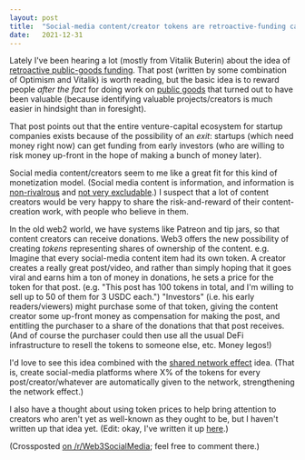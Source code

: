```yaml
---
layout: post
title:  "Social-media content/creator tokens are retroactive-funding candidates"
date:   2021-12-31
---
```

Lately I've been hearing a lot (mostly from Vitalik Buterin) about the idea of [retroactive public-goods funding](https://optimismpbc.medium.com/retroactive-public-goods-funding-33c9b7d00f0c). That post (written by some combination of Optimism and Vitalik) is worth reading, but the basic idea is to reward people *after the fact* for doing work on [public goods](https://en.wikipedia.org/wiki/Public_good_\(economics\)) that turned out to have been valuable (because identifying valuable projects/creators is much easier in hindsight than in foresight).

That post points out that the entire venture-capital ecosystem for startup companies exists because of the possibility of an *exit*: startups (which need money right now) can get funding from early investors (who are willing to risk money up-front in the hope of making a bunch of money later).

Social media content/creators seem to me like a great fit for this kind of monetization model. (Social media content is information, and information is [non-rivalrous](https://en.wikipedia.org/wiki/Rivalry_\(economics\)) and [not very excludable](https://en.wikipedia.org/wiki/Excludability).) I suspect that a lot of content creators would be very happy to share the risk-and-reward of their content-creation work, with people who believe in them.

In the old web2 world, we have systems like Patreon and tip jars, so that content creators can receive donations. Web3 offers the new possibility of creating *tokens* representing shares of ownership of the content. e.g. Imagine that every social-media content item had its own token. A creator creates a really great post/video, and rather than simply hoping that it goes viral and earns him a ton of money in donations, he sets a price for the token for that post. (e.g. "This post has 100 tokens in total, and I'm willing to sell up to 50 of them for 3 USDC each.") "Investors" (i.e. his early readers/viewers) might purchase some of that token, giving the content creator some up-front money as compensation for making the post, and entitling the purchaser to a share of the donations that that post receives. (And of course the purchaser could then use all the usual DeFi infrastructure to resell the tokens to someone else, etc. Money legos!)

I'd love to see this idea combined with the [shared network effect](https://www.reddit.com/r/Web3SocialMedia/comments/rrd68w/creating_a_combined_web3_social_media/) idea. (That is, create social-media platforms where X% of the tokens for every post/creator/whatever are automatically given to the network, strengthening the network effect.)

I also have a thought about using token prices to help bring attention to creators who aren't yet as well-known as they ought to be, but I haven't written up that idea yet. (Edit: okay, I've written it up [here](https://www.reddit.com/r/Web3SocialMedia/comments/rsx0qa/surprisinglypriced_contentcreator_tokens/).)

(Crossposted [on /r/Web3SocialMedia](https://www.reddit.com/r/Web3SocialMedia/comments/rsunoj/contentcreator_tokens_are_retroactivefunding/); feel free to comment there.)
